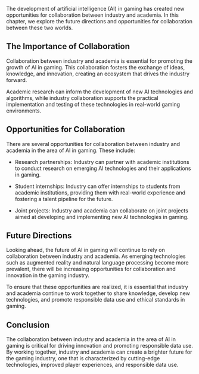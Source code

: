 
The development of artificial intelligence (AI) in gaming has created new opportunities for collaboration between industry and academia. In this chapter, we explore the future directions and opportunities for collaboration between these two worlds.

The Importance of Collaboration
-------------------------------

Collaboration between industry and academia is essential for promoting the growth of AI in gaming. This collaboration fosters the exchange of ideas, knowledge, and innovation, creating an ecosystem that drives the industry forward.

Academic research can inform the development of new AI technologies and algorithms, while industry collaboration supports the practical implementation and testing of these technologies in real-world gaming environments.

Opportunities for Collaboration
-------------------------------

There are several opportunities for collaboration between industry and academia in the area of AI in gaming. These include:

* Research partnerships: Industry can partner with academic institutions to conduct research on emerging AI technologies and their applications in gaming.

* Student internships: Industry can offer internships to students from academic institutions, providing them with real-world experience and fostering a talent pipeline for the future.

* Joint projects: Industry and academia can collaborate on joint projects aimed at developing and implementing new AI technologies in gaming.

Future Directions
-----------------

Looking ahead, the future of AI in gaming will continue to rely on collaboration between industry and academia. As emerging technologies such as augmented reality and natural language processing become more prevalent, there will be increasing opportunities for collaboration and innovation in the gaming industry.

To ensure that these opportunities are realized, it is essential that industry and academia continue to work together to share knowledge, develop new technologies, and promote responsible data use and ethical standards in gaming.

Conclusion
----------

The collaboration between industry and academia in the area of AI in gaming is critical for driving innovation and promoting responsible data use. By working together, industry and academia can create a brighter future for the gaming industry, one that is characterized by cutting-edge technologies, improved player experiences, and responsible data use.
